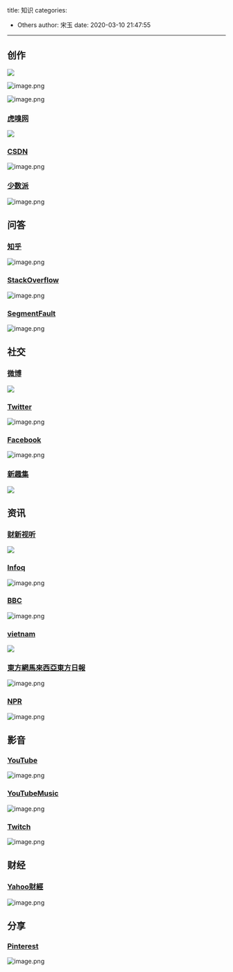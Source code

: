 title: 知识
categories:
 - Others
author: 宋玉
date: 2020-03-10 21:47:55
---

## 创作


![](https://cdn.nlark.com/yuque/0/2020/png/394169/1583846461513-d6cbc68a-a72b-42d7-a83c-fec39036e830.png#align=left&display=inline&height=769&originHeight=769&originWidth=1440&size=0&status=done&style=none&width=1440)


![image.png](https://cdn.nlark.com/yuque/0/2020/png/394169/1583846738490-4bd0743e-c552-4fc5-9a07-a22d4509c02b.png#align=left&display=inline&height=765&name=image.png&originHeight=1530&originWidth=2880&size=655483&status=done&style=none&width=1440)


![image.png](https://cdn.nlark.com/yuque/0/2020/png/394169/1583846765540-9e1708e2-7391-41d1-8319-5782cf5ff39e.png#align=left&display=inline&height=762&name=image.png&originHeight=1524&originWidth=2880&size=655551&status=done&style=none&width=1440)

### [虎嗅网](https://www.huxiu.com/)
![](https://cdn.nlark.com/yuque/0/2020/png/394169/1583846462188-fc25f623-c5ab-42e9-a7e5-9f8a170a12aa.png#align=left&display=inline&height=769&originHeight=769&originWidth=1440&size=0&status=done&style=none&width=1440)


### [CSDN](https://www.csdn.net/)
![image.png](https://cdn.nlark.com/yuque/0/2020/png/394169/1583846847970-292a01ec-6fac-44c8-9ff9-011cde8bdc23.png#align=left&display=inline&height=764&name=image.png&originHeight=1528&originWidth=2876&size=3067456&status=done&style=none&width=1438)

### [少数派](https://sspai.com/)
![image.png](https://cdn.nlark.com/yuque/0/2020/png/394169/1583847136328-ea7878e8-80e1-425d-9e68-1641b83f008f.png#align=left&display=inline&height=761&name=image.png&originHeight=1522&originWidth=2876&size=1609207&status=done&style=none&width=1438)

## 问答

### [知乎](https://www.zhihu.com/)
![image.png](https://cdn.nlark.com/yuque/0/2020/png/394169/1583846813218-da8733af-83f7-467f-8231-64935f872348.png#align=left&display=inline&height=760&name=image.png&originHeight=1520&originWidth=2876&size=1225298&status=done&style=none&width=1438)

### [StackOverflow](https://stackoverflow.com/)
![image.png](https://cdn.nlark.com/yuque/0/2020/png/394169/1583846926208-18f2262e-6480-4e71-91b4-2003dd4f2e39.png#align=left&display=inline&height=759&name=image.png&originHeight=1518&originWidth=2876&size=419353&status=done&style=none&width=1438)

### [SegmentFault](https://segmentfault.com/)
![image.png](https://cdn.nlark.com/yuque/0/2020/png/394169/1583846964464-408652ca-32e8-4ab2-b12e-17d14749cccd.png#align=left&display=inline&height=760&name=image.png&originHeight=1520&originWidth=2876&size=1149358&status=done&style=none&width=1438)

## 社交

### [微博](https://weibo.com/)
![](https://cdn.nlark.com/yuque/0/2020/png/394169/1583846461193-62ee3a9d-a950-4993-bfc4-4674e9fd85f5.png#align=left&display=inline&height=769&originHeight=769&originWidth=1440&size=0&status=done&style=none&width=1440)

### [Twitter](https://twitter.com/home?lang=zh-cn)
![image.png](https://cdn.nlark.com/yuque/0/2020/png/394169/1583847010822-0f49ef8d-7a08-4860-b837-0c6d03b86a61.png#align=left&display=inline&height=762&name=image.png&originHeight=1524&originWidth=2880&size=1418421&status=done&style=none&width=1440)

### [Facebook](https://www.facebook.com/)
![image.png](https://cdn.nlark.com/yuque/0/2020/png/394169/1583847051624-41efeee1-47e9-4399-8936-1f57937efee8.png#align=left&display=inline&height=758&name=image.png&originHeight=1516&originWidth=2876&size=1015156&status=done&style=none&width=1438)

### [新趣集](https://xinquji.com/)
![](https://cdn.nlark.com/yuque/0/2020/png/394169/1583846461060-7f7d8edb-cb2c-4a76-9ac7-808c40470ba5.png#align=left&display=inline&height=769&originHeight=769&originWidth=1440&size=0&status=done&style=none&width=1440)

## 资讯

### [财新视听](http://video.caixin.com/)
![](https://cdn.nlark.com/yuque/0/2020/png/394169/1583846461799-bea95d42-4001-4f2a-9373-0b4fb813f3a1.png#align=left&display=inline&height=769&originHeight=769&originWidth=1440&size=0&status=done&style=none&width=1440)


### [Infoq](https://www.infoq.cn/)
![image.png](https://cdn.nlark.com/yuque/0/2020/png/394169/1583847107492-06ca2420-cf56-4047-b563-5d56961f291c.png#align=left&display=inline&height=763&name=image.png&originHeight=1526&originWidth=2876&size=1338936&status=done&style=none&width=1438)

### [BBC](https://www.bbc.com/)
![image.png](https://cdn.nlark.com/yuque/0/2020/png/394169/1583847212319-f31e690f-8888-49f7-96e8-93b30d935458.png#align=left&display=inline&height=759&name=image.png&originHeight=1518&originWidth=2870&size=5292122&status=done&style=none&width=1435)

### [vietnam](http://cn.vietnam.vn/)
![](https://cdn.nlark.com/yuque/0/2020/png/394169/1583846461524-93969169-c7f8-4720-be19-e4af58f685d3.png#align=left&display=inline&height=769&originHeight=769&originWidth=1440&size=0&status=done&style=none&width=1440)

### [東方網馬來西亞東方日報](https://www.orientaldaily.com.my/news/business/2020/03/09/330303)
![image.png](https://cdn.nlark.com/yuque/0/2020/png/394169/1583847596580-1b67cb08-ea3e-4e50-ab2d-dda74d23e5f6.png#align=left&display=inline&height=761&name=image.png&originHeight=1522&originWidth=2876&size=2603728&status=done&style=none&width=1438)

### [NPR](https://www.npr.org/)
![image.png](https://cdn.nlark.com/yuque/0/2020/png/394169/1583847639297-62276e6b-7912-4282-8dcf-271e14d197a1.png#align=left&display=inline&height=765&name=image.png&originHeight=1530&originWidth=2880&size=3578923&status=done&style=none&width=1440)

## 影音

### [YouTube](https://www.youtube.com/)
![image.png](https://cdn.nlark.com/yuque/0/2020/png/394169/1583847438406-ad79f23c-e8e6-447a-9fa3-3fde17103bd7.png#align=left&display=inline&height=765&name=image.png&originHeight=1530&originWidth=2876&size=3077083&status=done&style=none&width=1438)

### [YouTubeMusic](https://music.youtube.com/tasteprofile)
![image.png](https://cdn.nlark.com/yuque/0/2020/png/394169/1583847656621-68116388-9943-4065-8335-247f1126ffa7.png#align=left&display=inline&height=764&name=image.png&originHeight=1528&originWidth=2880&size=4223604&status=done&style=none&width=1440)

### [Twitch](https://www.twitch.tv/)
![image.png](https://cdn.nlark.com/yuque/0/2020/png/394169/1583847417101-e6c7f3c6-246d-4066-98bd-1a8030e756f2.png#align=left&display=inline&height=766&name=image.png&originHeight=1532&originWidth=2864&size=2553503&status=done&style=none&width=1432)

## 财经

### [Yahoo財經](https://hk.finance.yahoo.com/)
![image.png](https://cdn.nlark.com/yuque/0/2020/png/394169/1583847671524-f889442a-acfb-4f36-942d-0ba86acd6939.png#align=left&display=inline&height=764&name=image.png&originHeight=1528&originWidth=2878&size=2991385&status=done&style=none&width=1439)

## 分享

### [Pinterest](https://www.pinterest.co.uk/)
![image.png](https://cdn.nlark.com/yuque/0/2020/png/394169/1583847336769-357d5f11-f773-4d14-bd6d-444a3dac3c00.png#align=left&display=inline&height=762&name=image.png&originHeight=1524&originWidth=2878&size=3503374&status=done&style=none&width=1439)

